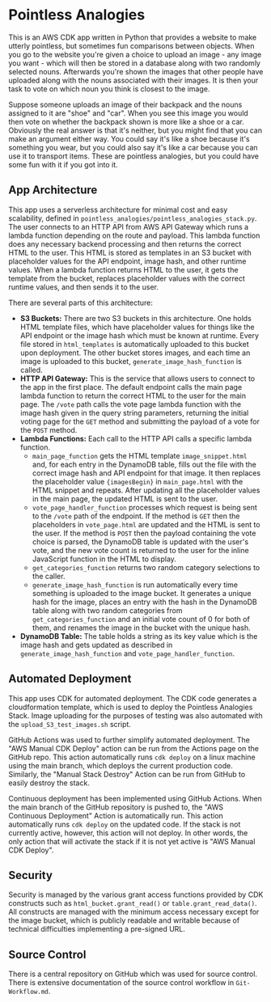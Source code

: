 
# Pointless Analogies

This is an AWS CDK app written in Python that provides a website to make utterly pointless, but sometimes fun comparisons between objects. When you go to the website you're given a choice to upload an image - any image you want - which will then be stored in a database along with two randomly selected nouns. Afterwards you're shown the images that other people have uploaded along with the nouns associated with their images. It is then your task to vote on which noun you think is closest to the image.

Suppose someone uploads an image of their backpack and the nouns assigned to it are "shoe" and "car". When you see this image you would then vote on whether the backpack shown is more like a shoe or a car. Obviously the real answer is that it's neither, but you might find that you can make an argument either way. You could say it's like a shoe because it's something you wear, but you could also say it's like a car because you can use it to transport items. These are pointless analogies, but you could have some fun with it if you got into it.

## App Architecture

This app uses a serverless architecture for minimal cost and easy scalability, defined in `pointless_analogies/pointless_analogies_stack.py`. The user connects to an HTTP API from AWS API Gateway which runs a lambda function depending on the route and payload. This lambda function does any necessary backend processing and then returns the correct HTML to the user. This HTML is stored as templates in an S3 bucket with placeholder values for the API endpoint, image hash, and other runtime values. When a lambda function returns HTML to the user, it gets the template from the bucket, replaces placeholder values with the correct runtime values, and then sends it to the user.

There are several parts of this architecture:

- **S3 Buckets:** There are two S3 buckets in this architecture. One holds HTML template files, which have placeholder values for things like the API endpoint or the image hash which must be known at runtime. Every file stored in `html_templates` is automatically uploaded to this bucket upon deployment. The other bucket stores images, and each time an image is uploaded to this bucket, `generate_image_hash_function` is called.
- **HTTP API Gateway:** This is the service that allows users to connect to the app in the first place. The default endpoint calls the main page lambda function to return the correct HTML to the user for the main page. The `/vote` path calls the vote page lambda function with the image hash given in the query string parameters, returning the initial voting page for the `GET` method and submitting the payload of a vote for the `POST` method.
- **Lambda Functions:** Each call to the HTTP API calls a specific lambda function.
  - `main_page_function` gets the HTML template `image_snippet.html` and, for each entry in the DynamoDB table, fills out the file with the correct image hash and API endpoint for that image. It then replaces the placeholder value `{imagesBegin}` in `main_page.html` with the HTML snippet and repeats. After updating all the placeholder values in the main page, the updated HTML is sent to the user.
  - `vote_page_handler_function` processes which request is being sent to the `/vote` path of the endpoint. If the method is `GET` then the placeholders in `vote_page.html` are updated and the HTML is sent to the user. If the method is `POST` then the payload containing the vote choice is parsed, the DynamoDB table is updated with the user's vote, and the new vote count is returned to the user for the inline JavaScript function in the HTML to display.
  - `get_categories_function` returns two random category selections to the caller.
  - `generate_image_hash_function` is run automatically every time something is uploaded to the image bucket. It generates a unique hash for the image, places an entry with the hash in the DynamoDB table along with two random categories from `get_categories_function` and an initial vote count of 0 for both of them, and renames the image in the bucket with the unique hash.
- **DynamoDB Table:** The table holds a string as its key value which is the image hash and gets updated as described in `generate_image_hash_function` and `vote_page_handler_function`.

## Automated Deployment

This app uses CDK for automated deployment. The CDK code generates a cloudformation template, which is used to deploy the Pointless Analogies Stack. Image uploading for the purposes of testing was also automated with the `upload_S3_test_images.sh` script.

GitHub Actions was used to further simplify automated deployment. The "AWS Manual CDK Deploy" action can be run from the Actions page on the GitHub repo. This action automatically runs `cdk deploy` on a linux machine using the main branch, which deploys the current production code. Similarly, the "Manual Stack Destroy" Action can be run from GitHub to easily destroy the stack.

Continuous deployment has been implemented using GitHub Actions. When the main branch of the GitHub repository is pushed to, the "AWS Continuous Deployment" Action is automatically run. This action automatically runs `cdk deploy` on the updated code. If the stack is not currently active, however, this action will not deploy. In other words, the only action that will activate the stack if it is not yet active is "AWS Manual CDK Deploy".

## Security

Security is managed by the various grant access functions provided by CDK constructs such as `html_bucket.grant_read()` or `table.grant_read_data()`. All constructs are managed with the minimum access necessary except for the image bucket, which is publicly readable and writable because of technical difficulties implementing a pre-signed URL.

## Source Control

There is a central repository on GitHub which was used for source control. There is extensive documentation of the source control workflow in `Git-Workflow.md`.

